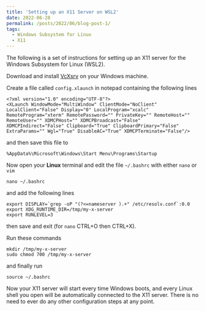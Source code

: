 ```yaml
---
title: 'Setting up an X11 Server on WSL2'
date: 2022-06-28
permalink: /posts/2022/06/blog-post-1/
tags:
  - Windows Subsystem for Linux
  - X11
---
```


The following is a set of instructions for setting up an X11 server for the Windows Subsystem for Linux (WSL2).

Download and install [VcXsrv](https://sourceforge.net/projects/vcxsrv/) on your Windows machine.

Create a file called `config.xlaunch` in notepad containing the following lines

```
<?xml version="1.0" encoding="UTF-8"?>
<XLaunch WindowMode="MultiWindow" ClientMode="NoClient" LocalClient="False" Display="0" LocalProgram="xcalc" RemoteProgram="xterm" RemotePassword="" PrivateKey="" RemoteHost="" RemoteUser="" XDMCPHost="" XDMCPBroadcast="False" XDMCPIndirect="False" Clipboard="True" ClipboardPrimary="False" ExtraParams="" Wgl="True" DisableAC="True" XDMCPTerminate="False"/>
```
and then save this file to

```
%AppData%\Microsoft\Windows\Start Menu\Programs\Startup
```

Now open your **Linux** terminal and edit the file `~/.bashrc` with either `nano` or `vim`

```
nano ~/.bashrc
```
and add the following lines

```
export DISPLAY=`grep -oP "(?<=nameserver ).+" /etc/resolv.conf`:0.0
export XDG_RUNTIME_DIR=/tmp/my-x-server
export RUNLEVEL=3
```

then save and exit (for `nano` CTRL+O then CTRL+X).

Run these commands

```
mkdir /tmp/my-x-server
sudo chmod 700 /tmp/my-x-server
```

and finally run

```
source ~/.bashrc
```

Now your X11 server will start every time Windows boots, and every Linux shell you open will be automatically connected to the X11 server. There is no need to ever do any other configuration steps at any point.
